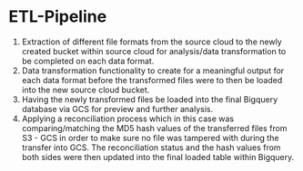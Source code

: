 # ETL-Pipeline
1. Extraction of different file formats from the source cloud to the newly created bucket within source cloud for analysis/data transformation to be completed on each data format. 
2. Data transformation functionality to create for a meaningful output for each data format before the transformed files were to then be loaded into the new source cloud bucket. 
3. Having the newly transformed files be loaded into the final Bigquery database via GCS for preview and further analysis. 
4. Applying a reconciliation process which in this case was comparing/matching the MD5 hash values of the transferred files from S3 - GCS in order to make sure no file was tampered with during the transfer into GCS. The reconciliation status and the hash values from both sides were then updated into the final loaded table within Bigquery.
